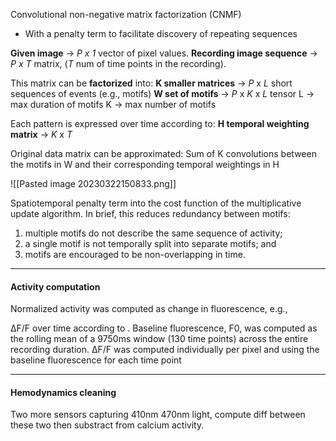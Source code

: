 Convolutional non-negative matrix factorization (CNMF)
- With a penalty term to facilitate discovery of repeating sequences

**Given image**                          -> _P x 1_ vector of pixel values.
**Recording image sequence** -> _P x T_ matrix, (_T_ num of time points in the recording).

This matrix can be **factorized** into:
**K smaller matrices**  -> _P_ x _L_  short sequences of events (e.g., motifs)
**W set of motifs**        -> _P_ x _K_ x _L_ tensor
L -> max duration of motifs
K -> max number of motifs

Each pattern is expressed over time according to:
**H temporal weighting matrix** -> _K_ x _T_ 

Original data matrix can be approximated:
Sum of K convolutions between the motifs in W and their corresponding temporal weightings in H

![[Pasted image 20230322150833.png]]

Spatiotemporal penalty term into the cost function of the multiplicative update algorithm. In brief, this reduces redundancy between motifs: 
1) multiple motifs do not describe the same sequence of activity; 
2) a single motif is not temporally split into separate motifs; and 
3) motifs are encouraged to be non-overlapping in time.





---

#### Activity computation

Normalized activity was computed as change in fluorescence, e.g., 

ΔF/F over time according to . Baseline fluorescence, F0, was computed as the rolling mean of a 9750ms window (130 time points) across the entire recording duration. ΔF/F was computed individually per pixel and using the baseline fluorescence for each time point

---

#### Hemodynamics cleaning

Two more sensors capturing 410nm 470nm light, compute diff between these two then substract from calcium activity.